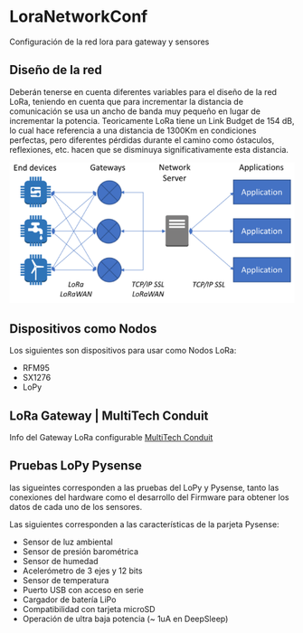 # LoraNetworkConf
Configuración de la red lora para gateway y sensores

## Diseño de la red

Deberán tenerse en cuenta diferentes variables para el diseño de la red LoRa, teniendo en cuenta que para incrementar la distancia de comunicación se usa un ancho de banda muy pequeño en lugar de incrementar la potencia. Teoricamente LoRa tiene un Link Budget de 154 dB, lo cual hace referencia a una distancia de 1300Km en condiciones perfectas, pero diferentes pérdidas durante el camino como óstaculos, reflexiones, etc. hacen que se disminuya significativamente esta distancia. 

![alt Network](https://github.com/diegoavellanedat17/LoraNetworkConf/blob/master/LoraNetwork.PNG)


## Dispositivos como Nodos
Los siguientes son dispositivos para usar como Nodos LoRa: 
- RFM95
- SX1276
- LoPy

## LoRa Gateway | MultiTech Conduit 
Info del Gateway LoRa configurable [ MultiTech Conduit ](https://www.multitech.com/brands/multiconnect-conduit)

## Pruebas LoPy Pysense
las sigueintes corresponden a las pruebas del LoPy y Pysense, tanto las conexiones del hardware como el desarrollo del Firmware para obtener los datos de cada uno de los sensores.

Las siguientes corresponden a las características de la parjeta Pysense:
- Sensor de luz ambiental
- Sensor de presión barométrica
- Sensor de humedad
- Acelerómetro de 3 ejes y 12 bits
- Sensor de temperatura
- Puerto USB con acceso en serie
- Cargador de batería LiPo
- Compatibilidad con tarjeta microSD
- Operación de ultra baja potencia (~ 1uA en DeepSleep)

